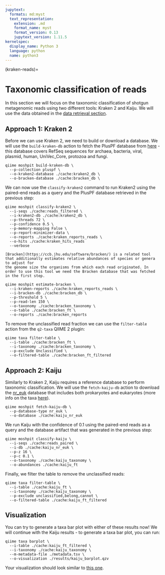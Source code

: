 ```yaml
---
jupytext:
  formats: md:myst
  text_representation:
    extension: .md
    format_name: myst
    format_version: 0.13
    jupytext_version: 1.11.5
kernelspec:
  display_name: Python 3
  language: python
  name: python3
---
```

(kraken-reads)=
# Taxonomic classification of reads
In this section we will focus on the taxonomic classification of shotgun metagenomic reads using two different tools: Kraken 2 and Kaiju. 
We will use the data obtained in the [data retrieval section](../00_data_retrieval.md).

## Approach 1: Kraken 2
Before we can use Kraken 2, we need to build or download a database. We will use the `build-kraken-db` action to fetch the PlusPF database 
from [here](https://benlangmead.github.io/aws-indexes/k2) - this database covers RefSeq sequences for archaea, bacteria, viral, plasmid, 
human, UniVec_Core, protozoa and fungi.
```{code-cell}
qiime moshpit build-kraken-db \
  --p-collection pluspf \
  --o-kraken2-database ./cache:kraken2_db \
  --o-bracken-database ./cache:bracken_db \
```

We can now use the `classify-kraken2` command to run Kraken2 using the paired-end reads as a query and the PlusPF database retrieved in the previous step:
```{code-cell}
qiime moshpit classify-kraken2 \
  --i-seqs ./cache:reads_filtered \
  --i-kraken2-db ./cache:kraken2_db \
  --p-threads 72 \
  --p-confidence 0.5 \
  --p-memory-mapping False \
  --p-report-minimizer-data \
  --o-reports ./cache:kraken_reports_reads \
  --o-hits ./cache:kraken_hits_reads
  --verbose
```

```{seealso}
[Bracken](https://ccb.jhu.edu/software/bracken/) is a related tool that additionally estimates relative abundances of species or genera to adjust for
the genome size the organisms from which each read originated. In order to use this tool we need the Bracken database that was fetched in the first step.
```

```{code-cell}
qiime moshpit estimate-bracken \
  --i-kraken-reports ./cache:kraken_reports_reads \
  --i-bracken-db ./cache:bracken_db \
  --p-threshold 5 \
  --p-read-len 150 \
  --o-taxonomy ./cache:bracken_taxonomy \
  --o-table ./cache:bracken_ft \
  --o-reports ./cache:bracken_reports
```

To remove the unclassified read fraction we can use the `filter-table` action from the `q2-taxa` QIIME 2 plugin:
```{code-cell}
qiime taxa filter-table \
  --i-table ./cache:bracken_ft \
  --i-taxonomy ./cache:bracken_taxonomy \
  --p-exclude Unclassified \
  --o-filtered-table ./cache:bracken_ft_filtered
```

## Approach 2: Kaiju
Similarly to Kraken 2, Kaiju requires a reference database to perform taxonomic classification. We will use the `fetch-kaiju-db` 
action to download the [nr_euk](https://bioinformatics-centre.github.io/kaiju/downloads.html) database that includes both 
prokaryotes and eukaryotes (more info on the taxa [here](https://github.com/bioinformatics-centre/kaiju/blob/master/util/kaiju-taxonlistEuk.tsv)).
```{code-cell}
qiime moshpit fetch-kaiju-db \
  --p-database-type nr_euk \
  --o-database ./cache:kaiju_nr_euk
```

We run Kaiju with the confidence of 0.1 using the paired-end reads as a query and the database artifact that was generated in the previous step:
```{code-cell}
qiime moshpit classify-kaiju \
  --i-seqs ./cache:reads_paired \
  --i-db ./cache:kaiju_nr_euk \
  --p-z 16 \
  --p-c 0.1 \
  --o-taxonomy ./cache:kaiju_taxonomy \
  --o-abundances ./cache:kaiju_ft
```

Finally, we filter the table to remove the unclassified reads:
```{code-cell}
qiime taxa filter-table \
  --i-table ./cache:kaiju_ft \
  --i-taxonomy ./cache:kaiju_taxonomy \
  --p-exclude unclassified,belong,cannot \
  --o-filtered-table ./cache:kaiju_ft_filtered
```

## Visualization
You can try to generate a taxa bar plot with either of these results now! We will continue with the Kaiju results - to
generate a taxa bar plot, you can run:
```{code-cell}
qiime taxa barplot \
  --i-table ./cache:kaiju_ft_filtered \
  --i-taxonomy ./cache:kaiju_taxonomy \
  --m-metadata-file ./metadata.tsv \
  --o-visualization ./results/kaiju_barplot.qzv
```
Your visualization should look similar to [this one](https://view.qiime2.org/visualization/?src=https://raw.githubusercontent.com/bokulich-lab/moshpit-docs/main/moshpit_docs/data/kaiju-filtered.qzv).
